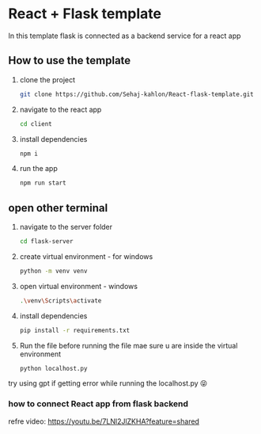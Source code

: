 # React + Flask template

In this template flask is connected as a backend service for a react app

## How to use the template

1. clone the project

   ```bash
   git clone https://github.com/Sehaj-kahlon/React-flask-template.git
   ```

2. navigate to the react app

   ```bash
   cd client
   ```

3. install dependencies

   ```bash
   npm i
   ```

4. run the app

   ```bash
   npm run start
   ```

## open other terminal

1. navigate to the server folder

   ```bash
   cd flask-server
   ```

2. create virtual environment - for windows

   ```bash
   python -m venv venv
   ```

3. open virtual environment - windows
    
   ```bash
   .\venv\Scripts\activate
   ```

4. install dependencies

   ```bash
   pip install -r requirements.txt
   ```

5. Run the file
    before running the file mae sure u are inside the virtual environment

   ```bash
   python localhost.py
   ```

try using gpt if getting error while running the localhost.py 😝

### how to connect React app from flask backend

refre video: https://youtu.be/7LNl2JlZKHA?feature=shared
